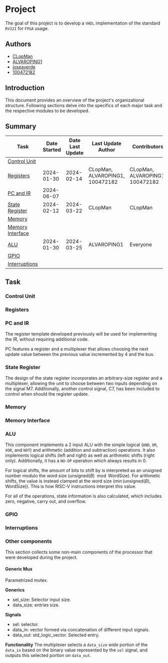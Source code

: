 # Project

The goal of this project is to develop a `VHDL` implementation of the standard `RV32I` for `FPGA` usage.

## Authors

- [CLopMan](https://github.com/CLopMan)
- [ALVAROPING1](https://github.com/ALVAROPING1)
- [joseaverde](https://github.com/joseaverde)
- [100472182](https://github.com/100472182)

## Introduction

This document provides an overview of the project's organizational structure. Following sections delve into the specifics of each major task and the respective modules to be developed.

## Summary

| Task | Date Started | Date Last Update | Last Update Author | Contributors |
| ---- | ------------ | ----------------- | ------------------- | ------------ |
| [Control Unit](#Control-Unit) | | | | |
| [Registers](#Registers) | 2024-01-30 | 2024-02-14 | CLopMan, ALVAROPING1, 100472182 | CLopMan, ALVAROPING1, 100472182 |
| [PC and IR](#PC-and-IR) | 2024-06-07 | | | |
| [State Register](#State-Register) | 2024-02-12 | 2024-03-22 | CLopMan | CLopMan |
| [Memory](#Memory) | | | | |
| [Memory Interface](#Memory-Interface) | | | | |
| [ALU](#ALU) | 2024-01-30 | 2024-03-25 | ALVAROPING1 | Everyone |
| [GPIO](#GPIO) | | | | |
| [Interruptions](#Interruptions) | | | | |

## Task

### Control Unit

### Registers

### PC and IR
The register template developed previously will be used for implementing the IR, without requiring additional code. 

PC features a register and a multiplexer that allows choosing the next update value between the previous value incremented by 4 and the bus. 

### State Register

The design of the state register incorporates an arbitrary-size register and a multiplexer, allowing the unit to choose between two inputs depending on the signal M7. Additionally, another control signal, C7, has been included to control when should the register update.

### Memory

### Memory Interface

### ALU

This component implements a 2 input ALU with the simple logical (`AND`, `OR`, `XOR`, and `NOT`) and arithmetic (addition and subtraction) operations. It also implements logical shifts (left and right) as well as arithmetic shifts (right only). Additionally, it has a `NO-OP` operation which always results in 0.

For logical shifts, the amount of bits to shift by is interpreted as an unsigned number modulo the word size ($\text{unsigned}(B) \mod{\text{WordSize}}$). For arithmetic shifts, the value is instead clamped at the word size ($`\min(\text{unsigned}(B), \text{WordSize})`$). This is how RISC-V instructions interpret this value.

For all of the operations, state information is also calculated, which includes zero, negative, carry out, and overflow.

### GPIO

### Interruptions

### Other components
This section collects some non-main components of the processor that were developed during the project.

#### Generic Mux
Parametrized mutex.

**Generics**
- sel_size: Selector input size.
- data_size: entries size.

**Signals**
- sel: selector.
- data_in: vector formed via concatenation of different input signals.
- data_out: std_logic_vector. Selected entry.

**Functionality**
The multiplexer selects a `data_size` wide portion of the `data_in` based on the binary value represented by the `sel` signal, and outputs this selected portion on `data_out`.
